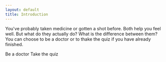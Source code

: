 ```yaml
---
layout: default
title: Introduction
---
```

You've probably taken medicine or gotten a shot before. Both help you feel well. But what do they actually do? What is the difference between them? You can choose to be a doctor or to thake the quiz if you have already finished.
<footer>
<a style="text-align: left;">Be a doctor</a> <a style="text-align: right;">Take the quiz</a>
